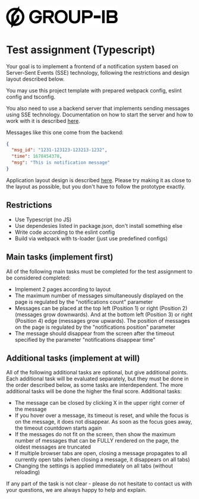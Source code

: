 <img src="./client/public/GIB-logo.png" alt="Group-IB logo" width="300"/>

# Test assignment (Typescript)

Your goal is to implement a frontend of a notification system based on Server-Sent Events (SSE) technology, following the restrictions and design layout described below. 

You may use this project template with prepared webpack config, eslint config and tsconfig. 

You also need to use a backend server that implements sending messages using SSE technology. Documentation on how to start the server and how to work with it is described [here](server/README.md). 

Messages like this one come from the backend:

```json
{
  "msg_id": "1231-123123-123213-1232",
  "time": 1678454378,
  "msg": "This is notification message"
}
```

Application layout design is described [here](https://www.figma.com/file/N11dgM8awUororYFJ0hZCW/Frontend.Task?node-id=1%3A1335&t=IR4IdQ0I69Q0FLW0-1). Please try making it as close to the layout as possible, but you don't have to follow the prototype exactly.

## Restrictions
- Use Typescript (no JS)
- Use dependesies listed in package.json, don't install something else
- Write code according to the eslint config
- Build via webpack with ts-loader (just use predefined configs)

## Main tasks (implement first)
All of the following main tasks must be completed for the test assignment to be considered completed:
- Implement 2 pages according to layout
- The maximum number of messages simultaneously displayed on the page is regulated by the "notifications count" parameter
- Messages can be placed at the top left (Position 1) or right (Position 2) (messages grow downwards). And at the bottom left
(Position 3) or right (Position 4) edge (messages grow upwards). The position of messages on the page is regulated by the "notifications position" parameter
- The message should disappear from the screen after the timeout specified by the parameter "notifications disappear time"

## Additional tasks (implement at will)
All of the following additional tasks are optional, but give additional points. Each additional task will be evaluated separately, but they must be done in the order described below, as some tasks are interdependent. The more additional tasks will be done the higher the final score.
Additional tasks:
- The message can be closed by clicking X in the upper right corner of the message
- If you hover over a message, its timeout is reset, and while the focus is on the message, it does not disappear. As soon as the focus goes away, the timeout countdown starts again
- If the messages do not fit on the screen, then show the maximum number of messages that can be FULLY rendered on the page, the oldest messages are truncated
- If multiple browser tabs are open, closing a message propagates to all currently open tabs (when closing a message, it disappears on all tabs)
- Changing the settings is applied immediately on all tabs (without reloading)

If any part of the task is not clear - please do not hesitate to contact us with your questions, we are always happy to help and explain.